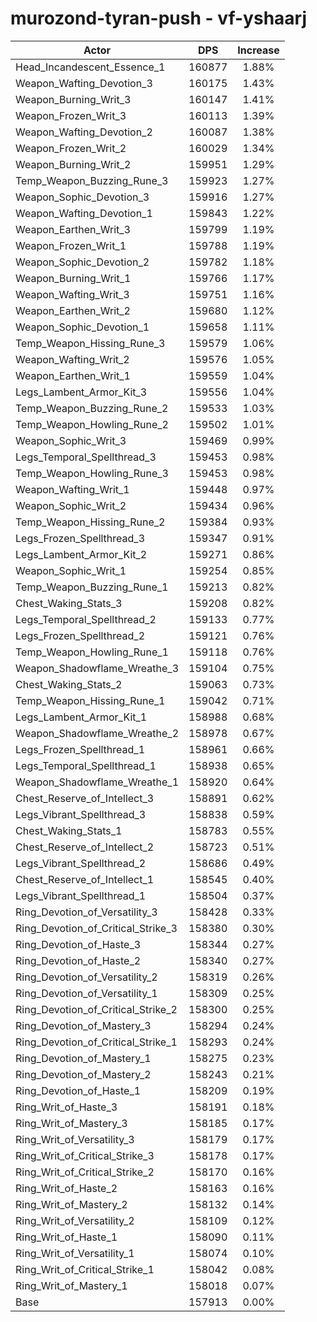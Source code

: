 # murozond-tyran-push - vf-yshaarj
| Actor | DPS | Increase |
|---|:---:|:---:|
|Head_Incandescent_Essence_1|160877|1.88%|
|Weapon_Wafting_Devotion_3|160175|1.43%|
|Weapon_Burning_Writ_3|160147|1.41%|
|Weapon_Frozen_Writ_3|160113|1.39%|
|Weapon_Wafting_Devotion_2|160087|1.38%|
|Weapon_Frozen_Writ_2|160029|1.34%|
|Weapon_Burning_Writ_2|159951|1.29%|
|Temp_Weapon_Buzzing_Rune_3|159923|1.27%|
|Weapon_Sophic_Devotion_3|159916|1.27%|
|Weapon_Wafting_Devotion_1|159843|1.22%|
|Weapon_Earthen_Writ_3|159799|1.19%|
|Weapon_Frozen_Writ_1|159788|1.19%|
|Weapon_Sophic_Devotion_2|159782|1.18%|
|Weapon_Burning_Writ_1|159766|1.17%|
|Weapon_Wafting_Writ_3|159751|1.16%|
|Weapon_Earthen_Writ_2|159680|1.12%|
|Weapon_Sophic_Devotion_1|159658|1.11%|
|Temp_Weapon_Hissing_Rune_3|159579|1.06%|
|Weapon_Wafting_Writ_2|159576|1.05%|
|Weapon_Earthen_Writ_1|159559|1.04%|
|Legs_Lambent_Armor_Kit_3|159556|1.04%|
|Temp_Weapon_Buzzing_Rune_2|159533|1.03%|
|Temp_Weapon_Howling_Rune_2|159502|1.01%|
|Weapon_Sophic_Writ_3|159469|0.99%|
|Legs_Temporal_Spellthread_3|159453|0.98%|
|Temp_Weapon_Howling_Rune_3|159453|0.98%|
|Weapon_Wafting_Writ_1|159448|0.97%|
|Weapon_Sophic_Writ_2|159434|0.96%|
|Temp_Weapon_Hissing_Rune_2|159384|0.93%|
|Legs_Frozen_Spellthread_3|159347|0.91%|
|Legs_Lambent_Armor_Kit_2|159271|0.86%|
|Weapon_Sophic_Writ_1|159254|0.85%|
|Temp_Weapon_Buzzing_Rune_1|159213|0.82%|
|Chest_Waking_Stats_3|159208|0.82%|
|Legs_Temporal_Spellthread_2|159133|0.77%|
|Legs_Frozen_Spellthread_2|159121|0.76%|
|Temp_Weapon_Howling_Rune_1|159118|0.76%|
|Weapon_Shadowflame_Wreathe_3|159104|0.75%|
|Chest_Waking_Stats_2|159063|0.73%|
|Temp_Weapon_Hissing_Rune_1|159042|0.71%|
|Legs_Lambent_Armor_Kit_1|158988|0.68%|
|Weapon_Shadowflame_Wreathe_2|158978|0.67%|
|Legs_Frozen_Spellthread_1|158961|0.66%|
|Legs_Temporal_Spellthread_1|158938|0.65%|
|Weapon_Shadowflame_Wreathe_1|158920|0.64%|
|Chest_Reserve_of_Intellect_3|158891|0.62%|
|Legs_Vibrant_Spellthread_3|158838|0.59%|
|Chest_Waking_Stats_1|158783|0.55%|
|Chest_Reserve_of_Intellect_2|158723|0.51%|
|Legs_Vibrant_Spellthread_2|158686|0.49%|
|Chest_Reserve_of_Intellect_1|158545|0.40%|
|Legs_Vibrant_Spellthread_1|158504|0.37%|
|Ring_Devotion_of_Versatility_3|158428|0.33%|
|Ring_Devotion_of_Critical_Strike_3|158380|0.30%|
|Ring_Devotion_of_Haste_3|158344|0.27%|
|Ring_Devotion_of_Haste_2|158340|0.27%|
|Ring_Devotion_of_Versatility_2|158319|0.26%|
|Ring_Devotion_of_Versatility_1|158309|0.25%|
|Ring_Devotion_of_Critical_Strike_2|158300|0.25%|
|Ring_Devotion_of_Mastery_3|158294|0.24%|
|Ring_Devotion_of_Critical_Strike_1|158293|0.24%|
|Ring_Devotion_of_Mastery_1|158275|0.23%|
|Ring_Devotion_of_Mastery_2|158243|0.21%|
|Ring_Devotion_of_Haste_1|158209|0.19%|
|Ring_Writ_of_Haste_3|158191|0.18%|
|Ring_Writ_of_Mastery_3|158185|0.17%|
|Ring_Writ_of_Versatility_3|158179|0.17%|
|Ring_Writ_of_Critical_Strike_3|158178|0.17%|
|Ring_Writ_of_Critical_Strike_2|158170|0.16%|
|Ring_Writ_of_Haste_2|158163|0.16%|
|Ring_Writ_of_Mastery_2|158132|0.14%|
|Ring_Writ_of_Versatility_2|158109|0.12%|
|Ring_Writ_of_Haste_1|158090|0.11%|
|Ring_Writ_of_Versatility_1|158074|0.10%|
|Ring_Writ_of_Critical_Strike_1|158042|0.08%|
|Ring_Writ_of_Mastery_1|158018|0.07%|
|Base|157913|0.00%|
